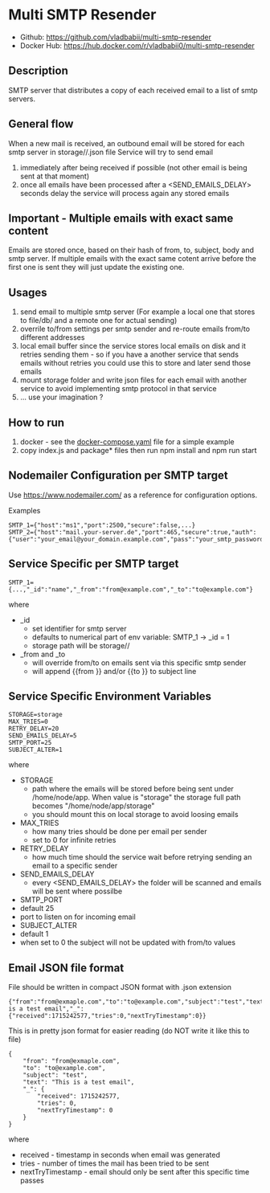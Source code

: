 # Multi SMTP Resender
* Github: https://github.com/vladbabii/multi-smtp-resender
* Docker Hub: https://hub.docker.com/r/vladbabii0/multi-smtp-resender

## Description
SMTP server that distributes a copy of each received email to a list of smtp servers.

## General flow
When a new mail is received, an outbound email will be stored for each smtp server in storage/<smtp id>/<hash of data>.json file
Service will try to send email 
1. immediately after being received if possible (not other email is being sent at that moment)
2. once all emails have been processed after a <SEND_EMAILS_DELAY> seconds delay the service will process again any stored emails

## Important - Multiple emails with exact same content
Emails are stored once, based on their hash of from, to, subject, body and smtp server. If multiple emails with the exact same cotent arrive before the first one is sent they will just update the existing one.

## Usages
1. send email to multiple smtp server (For example a local one that stores to file/db/ and a remote one for actual sending)
2. overrile to/from settings per smtp sender and re-route emails from/to different addresses
3. local email buffer since the service stores local emails on disk and it retries sending them - so if you have a another service that sends emails without retries you could use this to store and later send those emails
4. mount storage folder and write json files for each email with another service to avoid implementing smtp protocol in that service
5. ... use your imagination ?

## How to run
1. docker - see the [docker-compose.yaml](docker-compose.yaml) file for a simple example
2. copy index.js and package* files then run npm install and npm run start

## Nodemailer Configuration per SMTP target
Use https://www.nodemailer.com/ as a reference for configuration options.

Examples
```
SMTP_1={"host":"ms1","port":2500,"secure":false,...}
SMTP_2={"host":"mail.your-server.de","port":465,"secure":true,"auth":{"user":"your_email@your_domain.example.com","pass":"your_smtp_password"},"_from":"your_email@your_domain.example.com","_id":"external_sender"}

```

## Service Specific per SMTP target
```
SMTP_1={...,"_id":"name","_from":"from@example.com","_to":"to@example.com"}
```
where
* _id
  * set identifier for smtp server
  * defaults to numerical part of env variable: SMTP_1 -> _id = 1
  * storage path will be storage/<value of _id>/
* _from and _to
  * will override from/to on emails sent via this specific smtp sender
  * will append {{from <original from email address>}} and/or {{to <original to email address>}} to subject line


## Service Specific Environment Variables
```
STORAGE=storage
MAX_TRIES=0
RETRY_DELAY=20
SEND_EMAILS_DELAY=5
SMTP_PORT=25
SUBJECT_ALTER=1
```
where
* STORAGE
  * path where the emails will be stored before being sent under /home/node/app. When value is "storage" the storage full path becomes "/home/node/app/storage"
  * you should mount this on local storage to avoid loosing emails
* MAX_TRIES
  * how many tries should be done per email per sender
  * set to 0 for infinite retries
* RETRY_DELAY
  * how much time should the service wait before retrying sending an email to a specific sender
* SEND_EMAILS_DELAY
  * every <SEND_EMAILS_DELAY> the folder will be scanned and emails will be sent where possilbe
* SMTP_PORT
 * default 25
 * port to listen on for incoming email
* SUBJECT_ALTER
 * default 1
 * when set to 0 the subject will not be updated with from/to values

## Email JSON file format

File should be written in compact JSON format with .json extension
```
{"from":"from@exmaple.com","to":"to@example.com","subject":"test","text":"This is a test email","_":{"received":1715242577,"tries":0,"nextTryTimestamp":0}}
```

This is in pretty json format for easier reading (do NOT write it like this to file)
```
{
    "from": "from@exmaple.com",
    "to": "to@example.com",
    "subject": "test",
    "text": "This is a test email",
    "_": {
        "received": 1715242577,
        "tries": 0,
        "nextTryTimestamp": 0
    }
}
```
where
* received - timestamp in seconds when email was generated
* tries - number of times the mail has been tried to be sent
* nextTryTimestamp - email should only be sent after this specific time passes

